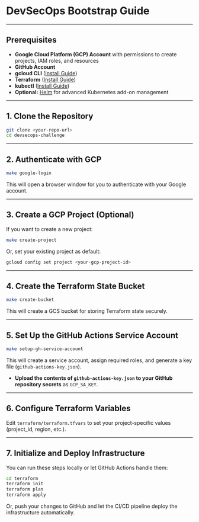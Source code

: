 # DevSecOps Bootstrap Guide

---

## Prerequisites

- **Google Cloud Platform (GCP) Account** with permissions to create projects, IAM roles, and resources
- **GitHub Account**
- **gcloud CLI** ([Install Guide](https://cloud.google.com/sdk/docs/install))
- **Terraform** ([Install Guide](https://developer.hashicorp.com/terraform/tutorials/aws-get-started/install-cli))
- **kubectl** ([Install Guide](https://kubernetes.io/docs/tasks/tools/))
- **Optional:** [Helm](https://helm.sh/docs/intro/install/) for advanced Kubernetes add-on management

---

## 1. Clone the Repository

```bash
git clone <your-repo-url>
cd devsecops-challenge
```

---

## 2. Authenticate with GCP

```bash
make google-login
```

This will open a browser window for you to authenticate with your Google account.

---

## 3. Create a GCP Project (Optional)

If you want to create a new project:

```bash
make create-project
```

Or, set your existing project as default:

```bash
gcloud config set project <your-gcp-project-id>
```

---

## 4. Create the Terraform State Bucket

```bash
make create-bucket
```

This will create a GCS bucket for storing Terraform state securely.

---

## 5. Set Up the GitHub Actions Service Account

```bash
make setup-gh-service-account
```

This will create a service account, assign required roles, and generate a key file (`github-actions-key.json`).

- **Upload the contents of `github-actions-key.json` to your GitHub repository secrets** as `GCP_SA_KEY`.

---

## 6. Configure Terraform Variables

Edit `terraform/terraform.tfvars` to set your project-specific values (project_id, region, etc.).

---

## 7. Initialize and Deploy Infrastructure

You can run these steps locally or let GitHub Actions handle them:

```bash
cd terraform
terraform init
terraform plan
terraform apply
```

Or, push your changes to GitHub and let the CI/CD pipeline deploy the infrastructure automatically.


